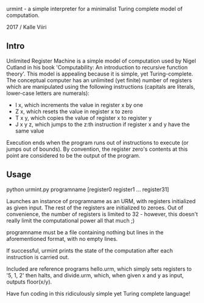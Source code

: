 urmint - a simple interpreter for a minimalist Turing complete model of computation.

2017 / Kalle Viiri

Intro
-----

Unlimited Register Machine is a simple model of computation used by Nigel Cutland in his book 'Computability: An introduction to recursive function theory'. This model is appealing because it is simple, yet Turing-complete. The conceptual computer has an unlimited (yet finite) number of registers which are manipulated using the following instructions (capitals are literals, lower-case letters are numerals):

 * I x, which increments the value in register x by one
 * Z x, which resets the value in register x to zero
 * T x y, which copies the value of register x to register y
 * J x y z, which jumps to the z:th instruction if register x and y have the same value

Execution ends when the program runs out of instructions to execute (or jumps out of bounds). By convention, the register zero's contents at this point are considered to be the output of the program.

Usage
-----

python urmint.py programname [register0 register1 ... register31]

Launches an instance of programname as an URM, with registers initialized as given input. The rest of the registers are initialized to zeroes. Out of convenience, the number of registers is limited to 32 - however, this doesn't really limit the computational power all that much ;)

programname must be a file containing nothing but lines in the aforementioned format, with no empty lines.

If successful, urmint prints the state of the computation after each instruction is carried out.

Included are reference programs hello.urm, which simply sets registers to '5, 1, 2' then halts, and divide.urm, which, when given x and y as input, outputs floor(x/y).

Have fun coding in this ridiculously simple yet Turing complete language!
